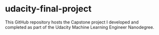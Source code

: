 # udacity-final-project
This GitHub repository hosts the Capstone project I developed and completed as part of the Udacity Machine Learning Engineer Nanodegree.
